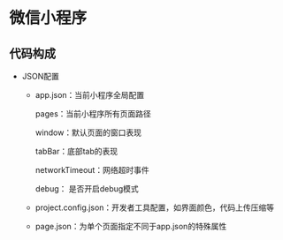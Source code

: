 # 微信小程序

## 代码构成

 * JSON配置

 	* app.json：当前小程序全局配置

 		pages：当前小程序所有页面路径

 		window：默认页面的窗口表现

 		tabBar：底部tab的表现

 		networkTimeout：网络超时事件

 		debug： 是否开启debug模式

 	* project.config.json：开发者工具配置，如界面颜色，代码上传压缩等

 	* page.json：为单个页面指定不同于app.json的特殊属性

 